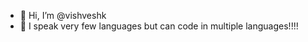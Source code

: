 - 👋 Hi, I’m @vishveshk
- 👀 I speak very few languages but can code in multiple languages!!!!

<!---
vishveshk/vishveshk is a ✨ special ✨ repository because its `README.md` (this file) appears on your GitHub profile.
You can click the Preview link to take a look at your changes.
--->
